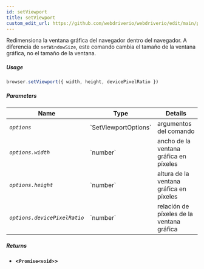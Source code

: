 ```yaml
---
id: setViewport
title: setViewport
custom_edit_url: https://github.com/webdriverio/webdriverio/edit/main/packages/webdriverio/src/commands/browser/setViewport.ts
---
```


Redimensiona la ventana gráfica del navegador dentro del navegador. A diferencia de `setWindowSize`,
este comando cambia el tamaño de la ventana gráfica, no el tamaño de la ventana.

##### Usage

```js
browser.setViewport({ width, height, devicePixelRatio })
```

##### Parameters

<table>
  <thead>
    <tr>
      <th>Name</th><th>Type</th><th>Details</th>
    </tr>
  </thead>
  <tbody>
    <tr>
      <td><code><var>options</var></code></td>
      <td>`SetViewportOptions`</td>
      <td>argumentos del comando</td>
    </tr>
    <tr>
      <td><code><var>options.width</var></code></td>
      <td>`number`</td>
      <td>ancho de la ventana gráfica en píxeles</td>
    </tr>
    <tr>
      <td><code><var>options.height</var></code></td>
      <td>`number`</td>
      <td>altura de la ventana gráfica en píxeles</td>
    </tr>
    <tr>
      <td><code><var>options.devicePixelRatio</var></code></td>
      <td>`number`</td>
      <td>relación de píxeles de la ventana gráfica</td>
    </tr>
  </tbody>
</table>

##### Returns

- **&lt;`Promise<void>`&gt;**